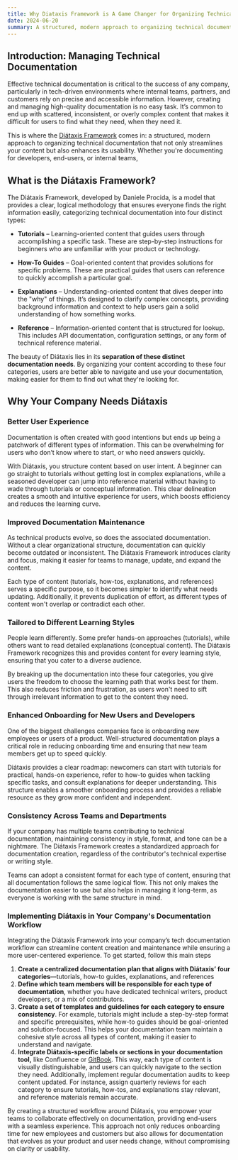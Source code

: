 ```yaml
---
title: Why Diataxis Framework is A Game Changer for Organizing Technical Documentation
date: 2024-06-20
summary: A structured, modern approach to organizing technical documentation that not only streamlines your content but also enhances its usability.
---
```

## Introduction: Managing Technical Documentation
Effective technical documentation is critical to the success of any company, particularly in tech-driven environments where internal teams, partners, and customers rely on precise and accessible information. However, creating and managing high-quality documentation is no easy task. It’s common to end up with scattered, inconsistent, or overly complex content that makes it difficult for users to find what they need, when they need it. 

This is where the [Diátaxis Framework](https://www.diataxis.fr/) comes in: a structured, modern approach to organizing technical documentation that not only streamlines your content but also enhances its usability. Whether you're documenting for developers, end-users, or internal teams, 
## What is the Diátaxis Framework?
The Diátaxis Framework, developed by Daniele Procida, is a model that provides a clear, logical methodology that ensures everyone finds the right information easily, categorizing technical documentation into four distinct types:

- **Tutorials** – Learning-oriented content that guides users through accomplishing a specific task. These are step-by-step instructions for beginners who are unfamiliar with your product or technology.

- **How-To Guides** – Goal-oriented content that provides solutions for specific problems. These are practical guides that users can reference to quickly accomplish a particular goal.

- **Explanations** – Understanding-oriented content that dives deeper into the "why" of things. It’s designed to clarify complex concepts, providing background information and context to help users gain a solid understanding of how something works.

- **Reference** – Information-oriented content that is structured for lookup. This includes API documentation, configuration settings, or any form of technical reference material.

The beauty of Diátaxis lies in its **separation of these distinct documentation needs**. By organizing your content according to these four categories, users are better able to navigate and use your documentation, making easier for them to find out what they're looking for. 

## Why Your Company Needs Diátaxis
### Better User Experience
Documentation is often created with good intentions but ends up being a patchwork of different types of information. This can be overwhelming for users who don’t know where to start, or who need answers quickly.

With Diátaxis, you structure content based on user intent. A beginner can go straight to tutorials without getting lost in complex explanations, while a seasoned developer can jump into reference material without having to wade through tutorials or conceptual information. This clear delineation creates a smooth and intuitive experience for users, which boosts efficiency and reduces the learning curve.
### Improved Documentation Maintenance
As technical products evolve, so does the associated documentation. Without a clear organizational structure, documentation can quickly become outdated or inconsistent. The Diátaxis Framework introduces clarity and focus, making it easier for teams to manage, update, and expand the content.

Each type of content (tutorials, how-tos, explanations, and references) serves a specific purpose, so it becomes simpler to identify what needs updating. Additionally, it prevents duplication of effort, as different types of content won't overlap or contradict each other.
### Tailored to Different Learning Styles
People learn differently. Some prefer hands-on approaches (tutorials), while others want to read detailed explanations (conceptual content). The Diátaxis Framework recognizes this and provides content for every learning style, ensuring that you cater to a diverse audience.

By breaking up the documentation into these four categories, you give users the freedom to choose the learning path that works best for them. This also reduces friction and frustration, as users won't need to sift through irrelevant information to get to the content they need.
### Enhanced Onboarding for New Users and Developers
One of the biggest challenges companies face is onboarding new employees or users of a product. Well-structured documentation plays a critical role in reducing onboarding time and ensuring that new team members get up to speed quickly.

Diátaxis provides a clear roadmap: newcomers can start with tutorials for practical, hands-on experience, refer to how-to guides when tackling specific tasks, and consult explanations for deeper understanding. This structure enables a smoother onboarding process and provides a reliable resource as they grow more confident and independent.
### Consistency Across Teams and Departments
If your company has multiple teams contributing to technical documentation, maintaining consistency in style, format, and tone can be a nightmare. The Diátaxis Framework creates a standardized approach for documentation creation, regardless of the contributor's technical expertise or writing style.

Teams can adopt a consistent format for each type of content, ensuring that all documentation follows the same logical flow. This not only makes the documentation easier to use but also helps in managing it long-term, as everyone is working with the same structure in mind.
### Implementing Diátaxis in Your Company's Documentation Workflow

Integrating the Diátaxis Framework into your company’s tech documentation workflow can streamline content creation and maintenance while ensuring a more user-centered experience. To get started, follow this main steps
1. **Create a centralized documentation plan that aligns with Diátaxis’ four categories**—tutorials, how-to guides, explanations, and references
2. **Define which team members will be responsible for each type of documentation**, whether you have dedicated technical writers, product developers, or a mix of contributors.
3. **Create a set of templates and guidelines for each category to ensure consistency**. For example, tutorials might include a step-by-step format and specific prerequisites, while how-to guides should be goal-oriented and solution-focused. This helps your documentation team maintain a cohesive style across all types of content, making it easier to understand and navigate.
4. **Integrate Diátaxis-specific labels or sections in your documentation tool,** like Confluence or [GitBook](https://www.gitbook.com/). This way, each type of content is visually distinguishable, and users can quickly navigate to the section they need. Additionally, implement regular documentation audits to keep content updated. For instance, assign quarterly reviews for each category to ensure tutorials, how-tos, and explanations stay relevant, and reference materials remain accurate.

By creating a structured workflow around Diátaxis, you empower your teams to collaborate effectively on documentation, providing end-users with a seamless experience. This approach not only reduces onboarding time for new employees and customers but also allows for documentation that evolves as your product and user needs change, without compromising on clarity or usability.